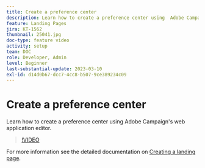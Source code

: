 ```yaml
---
title: Create a preference center
description: Learn how to create a preference center using  Adobe Campaign's web application editor.
feature: Landing Pages
jira: KT-1562
thumbnail: 25041.jpg
doc-type: feature video
activity: setup
team: DOC
role: Developer, Admin
level: Beginner
last-substantial-update: 2023-03-10
exl-id: d14d0b67-dcc7-4cc8-b507-9ce389234c09
---
```

# Create a preference center

Learn how to create a preference center using Adobe Campaign's web application editor.

>[!VIDEO](https://video.tv.adobe.com/v/25041?quality=12&learn=on)

For more information see the detailed documentation on [Creating a landing page](https://experienceleague.adobe.com/docs/campaign-classic/using/designing-content/editing-html-content/creating-a-landing-page.html).

